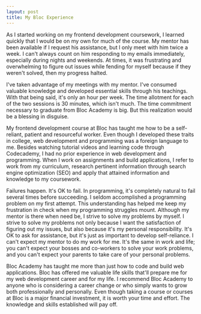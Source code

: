 ```yaml
---
layout: post
title: My Bloc Experience
--- 
```


As I started working on my frontend development coursework, I learned quickly that I would be on my own for much of the course. My mentor has been available if I request his assistance, but I only meet with him twice a week. I can't always count on him responding to my emails immediately, especially during nights and weekends. At times, it was frustrating and overwhelming to figure out issues while fending for myself because if they weren't solved, then my progress halted. 

I've taken advantage of my meetings with my mentor. I've consumed valuable knowledge and developed essential skills through his teachings. With that being said, it's only an hour per week. The time allotment for each of the two sessions is 30 minutes, which isn't much. The time commitment necessary to graduate from Bloc Academy is big. But this realization would be a blessing in disguise.

My frontend development course at Bloc has taught me how to be a self-reliant, patient and resourceful worker. Even though I developed these traits in college, web development and programming was a foreign language to me. Besides watching tutorial videos and learning code through Codecademy, I had no prior experience in web development and programming. When I work on assignments and build applications, I refer to work from my curriculum, research pertinent information through search engine optimization (SEO) and apply that attained information and knowledge to my coursework. 

Failures happen. It's OK to fail. In programming, it's completely natural to fail several times before succeeding. I seldom accomplished a programming problem on my first attempt. This understanding has helped me keep my frustration in check when my programming struggles mount. Although my mentor is there when need be, I strive to solve my problems by myself. I strive to solve my problems not only because I want the satisfaction of figuring out my issues, but also because it's my personal responsibility. It's OK to ask for assistance, but it's just as important to develop self-reliance. I can't expect my mentor to do my work for me. It's the same in work and life; you can't expect your bosses and co-workers to solve your work problems, and you can't expect your parents to take care of your personal problems. 

Bloc Academy has taught me more than just how to code and build web applications. Bloc has offered me valuable life skills that'll prepare me for my web development career and for my life. I recommend Bloc Academy to anyone who is considering a career change or who simply wants to grow both professionally and personally. Even though taking a course or courses at Bloc is a major financial investment, it is worth your time and effort. The knowledge and skills established will pay off.
